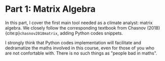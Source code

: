 # Part 1: Matrix Algebra

In this part, I cover the first main tool needed as a climate analyst: matrix algebra. We closely follow the corresponding textbook from Chasnov (2018) {cite:p}`chasnov2018matrix`, adding Python codes snippets. 

I strongly think that Python codes implementation will facilitate and dedramatize the maths involved in this course, even for those of you who are not confortable with. There is no such things as "people bad in maths". 
